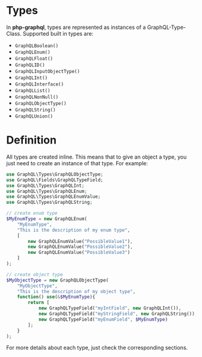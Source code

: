 # Types
In **php-graphql**, types are represented as instances of a GraphQL-Type-Class. Supported built in types are:
- ```GraphQLBoolean()```
- ```GraphQLEnum()```
- ```GraphQLFloat()```
- ```GraphQLID()```
- ```GraphQLInputObjectType()```
- ```GraphQLInt()```
- ```GraphQLInterface()```
- ```GraphQLList()```
- ```GraphQLNonNull()```
- ```GraphQLObjectType()```
- ```GraphQLString()```
- ```GraphQLUnion()```

# Definition
All types are created inline. This means that to give an object a type, you just need to create an instance of that type. For example:
```php
use GraphQL\Types\GraphQLObjectType;
use GraphQL\Fields\GraphQLTypeField;
use GraphQL\Types\GraphQLInt;
use GraphQL\Types\GraphQLEnum;
use GraphQL\Types\GraphQLEnumValue;
use GraphQL\Types\GraphQLString;

// create enum type
$MyEnumType = new GraphQLEnum(
    "MyEnumType",
    "This is the description of my enum type",
    [
        new GraphQLEnumValue("PossibleValue1"),
        new GraphQLEnumValue("PossibleValue2"),
        new GraphQLEnumValue("PossibleValue3")
    ]
);

// create object type
$MyObjectType = new GraphQLObjectType(
    "MyObjectType",
    "This is the description of my object type",
    function() use(&$MyEnumType){
        return [
            new GraphQLTypeField("myIntField", new GraphQLInt()),
            new GraphQLTypeField("myStringField", new GraphQLString()),
            new GraphQLTypeField("myEnumField", $MyEnumType)
        ];   
    }
);
```

For more details about each type, just check the corresponding sections.